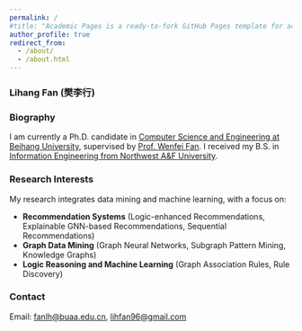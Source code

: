 ```yaml
---
permalink: /
#title: "Academic Pages is a ready-to-fork GitHub Pages template for academic personal websites"
author_profile: true
redirect_from: 
  - /about/
  - /about.html
---
```


### Lihang Fan (樊李行)

### Biography
I am currently a Ph.D. candidate in [Computer Science and Engineering at Beihang University](https://scse.buaa.edu.cn/English/Home.htm), supervised by ‌[Prof. Wenfei Fan](https://homepages.inf.ed.ac.uk/wenfei/)‌. I received my ‌B.S. in [Information Engineering‌ from Northwest A&F University](https://cie.nwafu.edu.cn/).

### ‌Research Interests
My research integrates ‌data mining‌ and ‌machine learning‌, with a focus on:
* **Recommendation Systems** (Logic-enhanced Recommendations, Explainable GNN-based Recommendations, Sequential Recommendations)
* **Graph Data Mining** (Graph Neural Networks, Subgraph Pattern Mining, Knowledge Graphs) 
* **Logic Reasoning and Machine Learning** (Graph Association Rules, Rule Discovery)

### Contact
Email: fanlh@buaa.edu.cn, lihfan96@gmail.com

